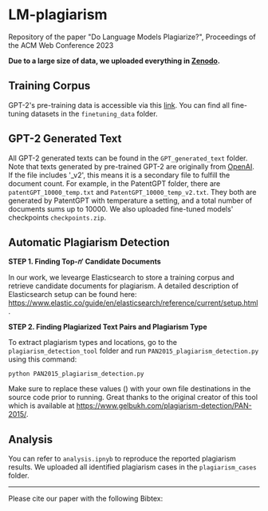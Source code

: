 # LM-plagiarism

Repository of the paper "Do Language Models Plagiarize?", Proceedings of the ACM Web Conference 2023

**Due to a large size of data, we uploaded everything in [Zenodo]().**

## Training Corpus
GPT-2's pre-training data is accessible via this [link](https://skylion007.github.io/OpenWebTextCorpus/). You can find all fine-tuning datasets in the ``finetuning_data`` folder.

## GPT-2 Generated Text
All GPT-2 generated texts can be found in the ``GPT_generated_text`` folder. Note that texts generated by pre-trained GPT-2 are originally from [OpenAI](https://github.com/openai/gpt-2-output-dataset). If the file includes '_v2', this means it is a secondary file to fulfill the document count. For example, in the PatentGPT folder, there are ``patentGPT_10000_temp.txt`` and ``PatentGPT_10000_temp_v2.txt``. They both are generated by PatentGPT with temperature a setting, and a total number of documents sums up to 10000.  We also uploaded fine-tuned models' checkpoints ``checkpoints.zip``.

## Automatic Plagiarism Detection
**STEP 1. Finding Top-𝑛′ Candidate Documents**

In our work, we levearge Elasticsearch to store a training corpus and retrieve candidate documents for plagiarism. A detailed description of Elasticsearch setup can be found here: <https://www.elastic.co/guide/en/elasticsearch/reference/current/setup.html>.

**STEP 2. Finding Plagiarized Text Pairs and Plagiarism Type**

To extract plagiarism types and locations, go to the ``plagiarism_detection_tool`` folder and run ``PAN2015_plagiarism_detection.py`` using this command:
```
python PAN2015_plagiarism_detection.py
```
Make sure to replace these values () with your own file destinations in the source code prior to running. Great thanks to the original creator of this tool which is available at <https://www.gelbukh.com/plagiarism-detection/PAN-2015/>.

## Analysis
You can refer to ``analysis.ipnyb`` to reproduce the reported plagiarism results. We uploaded all identified plagiarism cases in the ``plagiarism_cases`` folder.

---
Please cite our paper with the following Bibtex:
```

```
